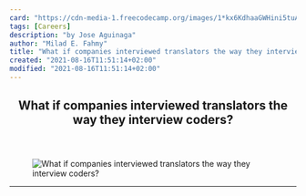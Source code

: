 ```yaml
---
card: "https://cdn-media-1.freecodecamp.org/images/1*kx6KdhaaGWHini5tuAHNmQ.jpeg"
tags: [Careers]
description: "by Jose Aguinaga"
author: "Milad E. Fahmy"
title: "What if companies interviewed translators the way they interview coders?"
created: "2021-08-16T11:51:14+02:00"
modified: "2021-08-16T11:51:14+02:00"
---
```

<div class="site-wrapper">
<main id="site-main" class="site-main outer">
<div class="inner">
<article class="post-full post tag-careers tag-tech tag-technology tag-humor tag-startup ">
<header class="post-full-header">
<h1 class="post-full-title">What if companies interviewed translators the way they interview coders?</h1>
</header>
<figure class="post-full-image">
<picture>
<source media="(max-width: 700px)" sizes="1px" srcset="data:image/gif;base64,R0lGODlhAQABAIAAAAAAAP///yH5BAEAAAAALAAAAAABAAEAAAIBRAA7 1w">
<source media="(min-width: 701px)" sizes="(max-width: 800px) 400px,
(max-width: 1170px) 700px,
1400px" srcset="https://cdn-media-1.freecodecamp.org/images/1*kx6KdhaaGWHini5tuAHNmQ.jpeg 300w,
https://cdn-media-1.freecodecamp.org/images/1*kx6KdhaaGWHini5tuAHNmQ.jpeg 600w,
https://cdn-media-1.freecodecamp.org/images/1*kx6KdhaaGWHini5tuAHNmQ.jpeg 1000w,
https://cdn-media-1.freecodecamp.org/images/1*kx6KdhaaGWHini5tuAHNmQ.jpeg 2000w">
<img onerror="this.style.display='none'" src="https://cdn-media-1.freecodecamp.org/images/1*kx6KdhaaGWHini5tuAHNmQ.jpeg" alt="What if companies interviewed translators the way they interview coders?">
</picture>
</figure>
<section class="post-full-content">
<div class="post-content medium-migrated-article">
</div>
<hr>
</section>
</article>
</div>
</main>
</div>
<!-- Google Tag Manager (noscript) -->
<!-- End Google Tag Manager (noscript) -->
